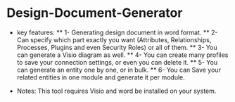 # Design-Document-Generator

* key features:
** 1-	Generating design document in word format.
** 2-	Can specify which part exactly you want (Attributes, Relationships, Processes, Plugins and even Security Roles) or all of them.
** 3-	You can generate a Visio diagram as well.
** 4-	You can create many profiles to save your connection settings, or even you can delete it.
** 5-	You can generate an entity one by one, or in bulk.
** 6-	You can Save your related entities in one module and generate it per module.

* Notes:
  This tool requires Visio and word be installed on your system.
